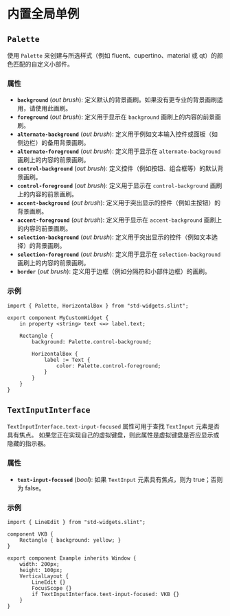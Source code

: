 <!-- Copyright © SixtyFPS GmbH <info@slint.dev> ; SPDX-License-Identifier: MIT -->
# 内置全局单例

## `Palette`

使用 `Palette` 来创建与所选样式（例如 fluent、cupertino、material 或 qt）的颜色匹配的自定义小部件。

### 属性

-   **`background`** (_out_ _brush_): 定义默认的背景画刷。如果没有更专业的背景画刷适用，请使用此画刷。
-   **`foreground`** (_out_ _brush_): 定义用于显示在 `background` 画刷上的内容的前景画刷。
-   **`alternate-background`** (_out_ _brush_): 定义用于例如文本输入控件或面板（如侧边栏）的备用背景画刷。
-   **`alternate-foreground`** (_out_ _brush_): 定义用于显示在 `alternate-background` 画刷上的内容的前景画刷。
-   **`control-background`** (_out_ _brush_): 定义控件（例如按钮、组合框等）的默认背景画刷。
-   **`control-foreground`** (_out_ _brush_): 定义用于显示在 `control-background` 画刷上的内容的前景画刷。
-   **`accent-background`** (_out_ _brush_): 定义用于突出显示的控件（例如主按钮）的背景画刷。
-   **`accent-foreground`** (_out_ _brush_): 定义用于显示在 `accent-background` 画刷上的内容的前景画刷。
-   **`selection-background`** (_out_ _brush_): 定义用于突出显示的控件（例如文本选择）的背景画刷。
-   **`selection-foreground`** (_out_ _brush_): 定义用于显示在 `selection-background` 画刷上的内容的前景画刷。
-   **`border`** (_out_ _brush_): 定义用于边框（例如分隔符和小部件边框）的画刷。

### 示例

```slint
import { Palette, HorizontalBox } from "std-widgets.slint";

export component MyCustomWidget {
    in property <string> text <=> label.text;

    Rectangle {
        background: Palette.control-background;

        HorizontalBox {
            label := Text {
                color: Palette.control-foreground;
            }
        }
    }
}
```

## `TextInputInterface`

`TextInputInterface.text-input-focused` 属性可用于查找 `TextInput` 元素是否具有焦点。
如果您正在实现自己的虚拟键盘，则此属性是虚拟键盘是否应显示或隐藏的指示器。

### 属性

-   **`text-input-focused`** (_bool_): 如果 `TextInput` 元素具有焦点，则为 true；否则为 false。

### 示例

```slint
import { LineEdit } from "std-widgets.slint";

component VKB {
    Rectangle { background: yellow; }
}

export component Example inherits Window {
    width: 200px;
    height: 100px;
    VerticalLayout {
        LineEdit {}
        FocusScope {}
        if TextInputInterface.text-input-focused: VKB {}
    }
}
```
